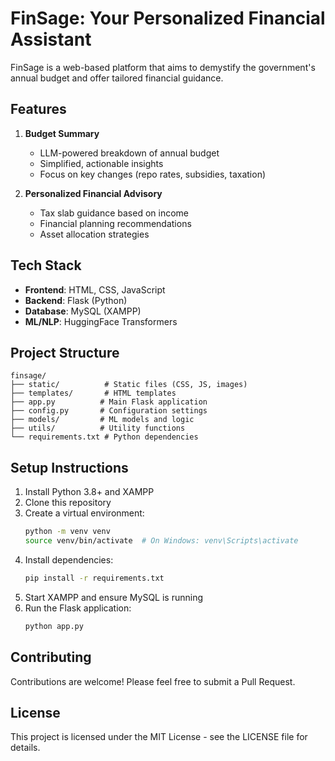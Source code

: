 # FinSage: Your Personalized Financial Assistant

FinSage is a web-based platform that aims to demystify the government's annual budget and offer tailored financial guidance.

## Features

1. **Budget Summary**
   - LLM-powered breakdown of annual budget
   - Simplified, actionable insights
   - Focus on key changes (repo rates, subsidies, taxation)

2. **Personalized Financial Advisory**
   - Tax slab guidance based on income
   - Financial planning recommendations
   - Asset allocation strategies

## Tech Stack

- **Frontend**: HTML, CSS, JavaScript
- **Backend**: Flask (Python)
- **Database**: MySQL (XAMPP)
- **ML/NLP**: HuggingFace Transformers

## Project Structure

```
finsage/
├── static/          # Static files (CSS, JS, images)
├── templates/       # HTML templates
├── app.py          # Main Flask application
├── config.py       # Configuration settings
├── models/         # ML models and logic
├── utils/          # Utility functions
└── requirements.txt # Python dependencies
```

## Setup Instructions

1. Install Python 3.8+ and XAMPP
2. Clone this repository
3. Create a virtual environment:
   ```bash
   python -m venv venv
   source venv/bin/activate  # On Windows: venv\Scripts\activate
   ```
4. Install dependencies:
   ```bash
   pip install -r requirements.txt
   ```
5. Start XAMPP and ensure MySQL is running
6. Run the Flask application:
   ```bash
   python app.py
   ```

## Contributing

Contributions are welcome! Please feel free to submit a Pull Request.

## License

This project is licensed under the MIT License - see the LICENSE file for details. 